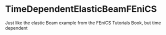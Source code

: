 # TimeDependentElasticBeamFEniCS
Just like the elastic Beam example from the FEniCS Tutorials Book, but time dependent
